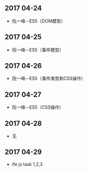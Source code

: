 ## 2017 04-24
* 阮一峰--ES5（DOM模型）

## 2017 04-25
* 阮一峰--ES5（事件模型）

## 2017 04-26
* 阮一峰--ES5（事件类型和CSS操作）

## 2017 04-27
* 阮一峰--ES5（CSS操作）

## 2017 04-28
* 无

## 2017 04-29
* ife js task 1,2,3


